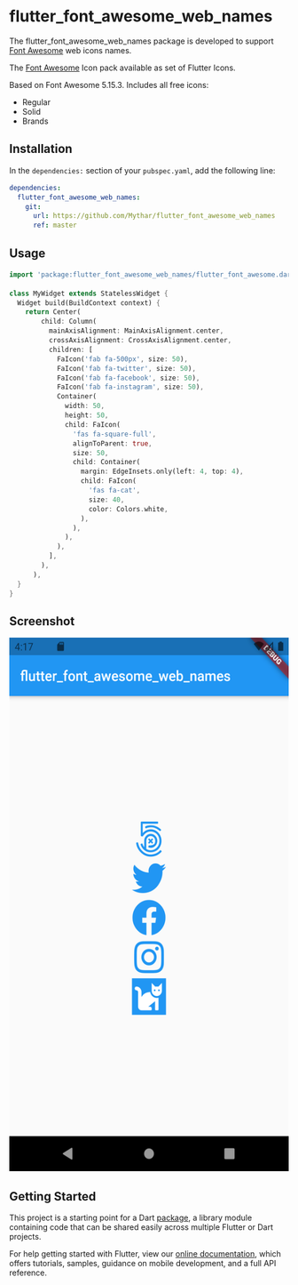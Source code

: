 # flutter_font_awesome_web_names

The flutter_font_awesome_web_names package is developed to support [Font Awesome](https://fontawesome.com/icons) web icons names.  

The [Font Awesome](https://fontawesome.com/icons) Icon pack available as set of Flutter Icons.

Based on Font Awesome 5.15.3. Includes all free icons:

  * Regular
  * Solid
  * Brands

## Installation

In the `dependencies:` section of your `pubspec.yaml`, add the following line:

```yaml
dependencies:
  flutter_font_awesome_web_names:
    git:
      url: https://github.com/Mythar/flutter_font_awesome_web_names
      ref: master
```

## Usage

```dart
import 'package:flutter_font_awesome_web_names/flutter_font_awesome.dart';

class MyWidget extends StatelessWidget {
  Widget build(BuildContext context) {
    return Center(
        child: Column(
          mainAxisAlignment: MainAxisAlignment.center,
          crossAxisAlignment: CrossAxisAlignment.center,
          children: [
            FaIcon('fab fa-500px', size: 50),
            FaIcon('fab fa-twitter', size: 50),
            FaIcon('fab fa-facebook', size: 50),
            FaIcon('fab fa-instagram', size: 50),
            Container(
              width: 50,
              height: 50,
              child: FaIcon(
                'fas fa-square-full',
                alignToParent: true,
                size: 50,
                child: Container(
                  margin: EdgeInsets.only(left: 4, top: 4),
                  child: FaIcon(
                    'fas fa-cat',
                    size: 40,
                    color: Colors.white,
                  ),
                ),
              ),
            ),
          ],
        ),
      ),
  }
}
```

## Screenshot

<p align="center">
    <img src="https://github.com/Mythar/flutter_font_awesome_web_names/blob/master/Screenshot_1632406672.png" width=540" height="960"/>
</p>

## Getting Started

This project is a starting point for a Dart
[package](https://flutter.dev/developing-packages/),
a library module containing code that can be shared easily across
multiple Flutter or Dart projects.

For help getting started with Flutter, view our 
[online documentation](https://flutter.dev/docs), which offers tutorials, 
samples, guidance on mobile development, and a full API reference.
